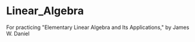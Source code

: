 # Linear_Algebra
For practicing "Elementary Linear Algebra and Its Applications," by James W. Daniel
